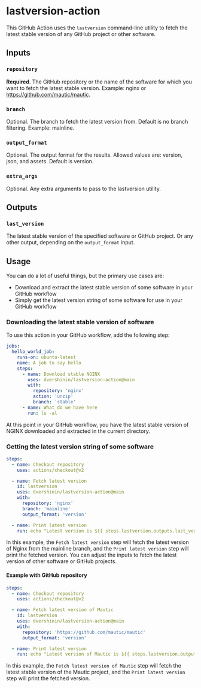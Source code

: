 # lastversion-action

This GitHub Action uses the `lastversion` command-line utility to fetch the latest stable version of any GitHub project 
or other software.

## Inputs

### `repository`
**Required**. The GitHub repository or the name of the software for which you want to fetch the latest stable version. 
Example: nginx or https://github.com/mautic/mautic.

### `branch`
Optional. The branch to fetch the latest version from. Default is no branch filtering. Example: mainline.

### `output_format`
Optional. The output format for the results. Allowed values are: version, json, and assets. Default is version.

### `extra_args`
Optional. Any extra arguments to pass to the lastversion utility.

## Outputs

### `last_version`

The latest stable version of the specified software or GitHub project. Or any other output, depending on the
`output_format` input.

## Usage

You can do a lot of useful things, but the primary use cases are:

* Download and extract the latest stable version of some software in your GitHub workflow
* Simply get the latest version string of some software for use in your GitHub workflow

### Downloading the latest stable version of software

To use this action in your GitHub workflow, add the following step:

```yaml
jobs:
  hello_world_job:
    runs-on: ubuntu-latest
    name: A job to say hello
    steps:
      - name: Download stable NGINX
        uses: dvershinin/lastversion-action@main
        with:
          repository: 'nginx'
          action: 'unzip'
          branch: 'stable'
      - name: What do we have here
        run: ls -al
```

At this point in your GitHub workflow, you have the latest stable version of NGINX downloaded and extracted in the
current directory.

### Getting the latest version string of some software

```yaml
steps:
  - name: Checkout repository
    uses: actions/checkout@v2

  - name: Fetch latest version
    id: lastversion
    uses: dvershinin/lastversion-action@main
    with:
      repository: 'nginx'
      branch: 'mainline'
      output_format: 'version'

  - name: Print latest version
    run: echo "Latest version is ${{ steps.lastversion.outputs.last_version }}"
```

In this example, the `Fetch latest version` step will fetch the latest version of Nginx from the mainline branch, and 
the `Print latest version` step will print the fetched version. You can adjust the inputs to fetch the latest version 
of other software or GitHub projects.

#### Example with GitHub repository

```yaml
steps:
  - name: Checkout repository
    uses: actions/checkout@v2

  - name: Fetch latest version of Mautic
    id: lastversion
    uses: dvershinin/lastversion-action@main
    with:
      repository: 'https://github.com/mautic/mautic'
      output_format: 'version'

  - name: Print latest version
    run: echo "Latest version of Mautic is ${{ steps.lastversion.outputs.last_version }}"
```

In this example, the `Fetch latest version of Mautic` step will fetch the latest stable version of the Mautic project, 
and the `Print latest version` step will print the fetched version.
